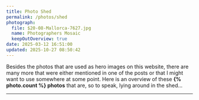 ```yaml
---
title: Photo Shed
permalink: /photos/shed
photograph:
  file: $20-08-Mallorca-7627.jpg
  name: Photographers Mosaic
  keepOutOverview: true
date: 2025-03-12 16:51:00
updated: 2025-10-27 08:50:42
---
```


Besides the photos that are used as hero images on this website,  there are many more that were either mentioned in one of the posts or that I might want to use somewhere at some point. Here is an overview of these **{% photo.count %} photos** that are, so to speak, lying around in the shed...

---
